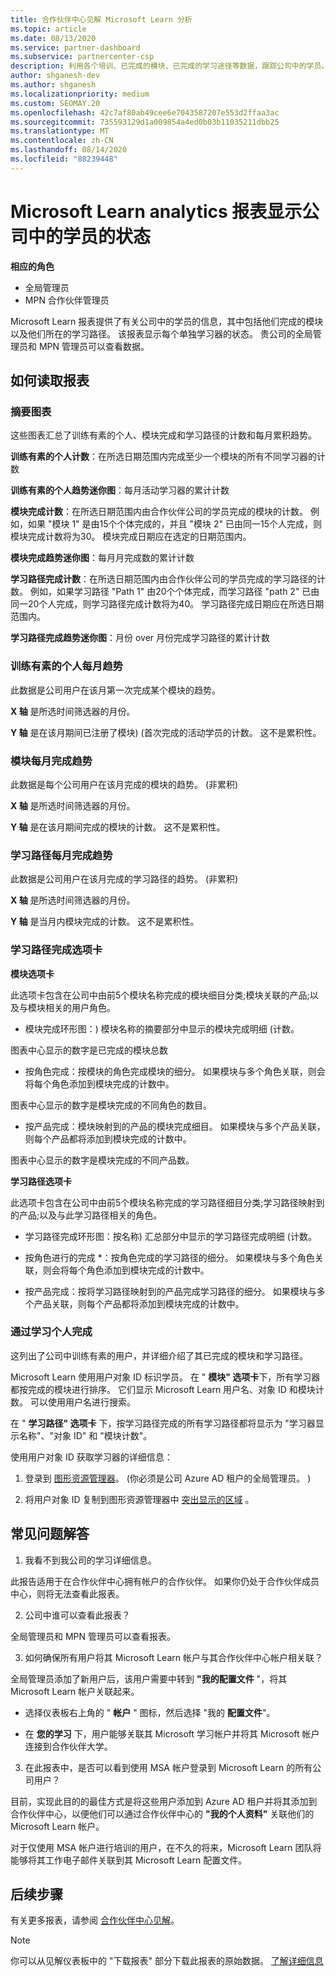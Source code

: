```yaml
---
title: 合作伙伴中心见解 Microsoft Learn 分析
ms.topic: article
ms.date: 08/13/2020
ms.service: partner-dashboard
ms.subservice: partnercenter-csp
description: 利用各个培训、已完成的模块、已完成的学习途径等数据，跟踪公司中的学员。
author: shganesh-dev
ms.author: shganesh
ms.localizationpriority: medium
ms.custom: SEOMAY.20
ms.openlocfilehash: 42c7af80ab49cee6e7043587207e553d2ffaa3ac
ms.sourcegitcommit: 735593129d1a009854a4ed0b03b11035211dbb25
ms.translationtype: MT
ms.contentlocale: zh-CN
ms.lasthandoff: 08/14/2020
ms.locfileid: "88239448"
---
```

# <a name="the-microsoft-learn-analytics-report-shows-the-status-of-learners-in-your-company"></a>Microsoft Learn analytics 报表显示公司中的学员的状态

**相应的角色**
-   全局管理员
-   MPN 合作伙伴管理员

Microsoft Learn 报表提供了有关公司中的学员的信息，其中包括他们完成的模块以及他们所在的学习路径。 该报表显示每个单独学习器的状态。 贵公司的全局管理员和 MPN 管理员可以查看数据。

## <a name="how-to-read-the-report"></a>如何读取报表

### <a name="summary-charts"></a>摘要图表

这些图表汇总了训练有素的个人、模块完成和学习路径的计数和每月累积趋势。


**训练有素的个人计数**：在所选日期范围内完成至少一个模块的所有不同学习器的计数 

**训练有素的个人趋势迷你图**：每月活动学习器的累计计数 

**模块完成计数**：在所选日期范围内由合作伙伴公司的学员完成的模块的计数。
例如，如果 "模块 1" 是由15个个体完成的，并且 "模块 2" 已由同一15个人完成，则模块完成计数将为30。 模块完成日期应在选定的日期范围内。

**模块完成趋势迷你图**：每月月完成数的累计计数 

**学习路径完成计数**：在所选日期范围内由合作伙伴公司的学员完成的学习路径的计数。
例如，如果学习路径 "Path 1" 由20个个体完成，而学习路径 "path 2" 已由同一20个人完成，则学习路径完成计数将为40。 学习路径完成日期应在所选日期范围内。

**学习路径完成趋势迷你图**：月份 over 月份完成学习路径的累计计数 

### <a name="trained-individuals-monthly-trend"></a>训练有素的个人每月趋势

此数据是公司用户在该月第一次完成某个模块的趋势。 

**X 轴** 是所选时间筛选器的月份。 

**Y 轴** 是在该月期间已注册了模块)  (首次完成的活动学员的计数。 这不是累积性。

### <a name="module-completions-monthly-trend"></a>模块每月完成趋势

此数据是每个公司用户在该月完成的模块的趋势。  (非累积)  

**X 轴** 是所选时间筛选器的月份。 

**Y 轴** 是在该月期间完成的模块的计数。 这不是累积性。

### <a name="learning-path-completions-monthly-trend"></a>学习路径每月完成趋势

此数据是公司用户在该月完成的学习路径的趋势。  (非累积)  

**X 轴** 是所选时间筛选器的月份。 

**Y 轴** 是当月内模块完成的计数。 这不是累积性。

### <a name="learning-path-completion-tabs"></a>学习路径完成选项卡 

**模块选项卡**

此选项卡包含在公司中由前5个模块名称完成的模块细目分类;模块关联的产品;以及与模块相关的用户角色。  

- 模块完成环形图：) 模块名称的摘要部分中显示的模块完成明细 (计数。

图表中心显示的数字是已完成的模块总数

- 按角色完成：按模块的角色完成模块的细分。 如果模块与多个角色关联，则会将每个角色添加到模块完成的计数中。

图表中心显示的数字是模块完成的不同角色的数目。 

- 按产品完成：模块映射到的产品的模块完成细目。 如果模块与多个产品关联，则每个产品都将添加到模块完成的计数中。    

图表中心显示的数字是模块完成的不同产品数。  

**学习路径选项卡**   

此选项卡包含在公司中由前5个模块名称完成的学习路径细目分类;学习路径映射到的产品;以及与此学习路径相关的角色。  

- 学习路径完成环形图：按名称) 汇总部分中显示的学习路径完成明细 (计数。

- 按角色进行的完成 *：按角色完成的学习路径的细分。 如果模块与多个角色关联，则会将每个角色添加到模块完成的计数中。

- 按产品完成：按将学习路径映射到的产品完成学习路径的细分。 如果模块与多个产品关联，则每个产品都将添加到模块完成的计数中。

### <a name="completions-by-learning-individuals"></a>通过学习个人完成

这列出了公司中训练有素的用户，并详细介绍了其已完成的模块和学习路径。

Microsoft Learn 使用用户对象 ID 标识学员。 在 " **模块" 选项卡**下，所有学习器都按完成的模块进行排序。 它们显示 Microsoft Learn 用户名、对象 ID 和模块计数。 可以使用用户名进行搜索。 

在 " **学习路径" 选项卡** 下，按学习路径完成的所有学习路径都将显示为 "学习器显示名称"、"对象 ID" 和 "模块计数"。

使用用户对象 ID 获取学习器的详细信息： 

1. 登录到 [图形资源管理器](https://developer.microsoft.com/graph/graph-explorer )。  (你必须是公司 Azure AD 租户的全局管理员。 ) 

2. 将用户对象 ID 复制到图形资源管理器中 [突出显示的区域](https://graph.microsoft.com/v1.0/users/a9633ad7-c8dc-4587-b119-0bc286b0711f) 。 

## <a name="faq"></a>常见问题解答

1. 我看不到我公司的学习详细信息。

此报告适用于在合作伙伴中心拥有帐户的合作伙伴。 如果你仍处于合作伙伴成员中心，则将无法查看此报表。

2.  公司中谁可以查看此报表？ 

全局管理员和 MPN 管理员可以查看报表。

3. 如何确保所有用户将其 Microsoft Learn 帐户与其合作伙伴中心帐户相关联？

全局管理员添加了新用户后，该用户需要中转到 **"我的配置文件** "，将其 Microsoft Learn 帐户关联起来。

- 选择仪表板右上角的 " **帐户** " 图标，然后选择 "我的 **配置文件**"。 

-  在 **您的学习** 下，用户能够关联其 Microsoft 学习帐户并将其 Microsoft 帐户连接到合作伙伴大学。

3. 在此报表中，是否可以看到使用 MSA 帐户登录到 Microsoft Learn 的所有公司用户？

目前，实现此目的的最佳方式是将这些用户添加到 Azure AD 租户并将其添加到合作伙伴中心，以便他们可以通过合作伙伴中心的 **"我的个人资料"** 关联他们的 Microsoft Learn 帐户。 

对于仅使用 MSA 帐户进行培训的用户，在不久的将来，Microsoft Learn 团队将能够将其工作电子邮件关联到其 Microsoft Learn 配置文件。 

## <a name="next-steps"></a>后续步骤

有关更多报表，请参阅 [合作伙伴中心见解](partner-center-insights.md)。

>[!NOTE] 
> 你可以从见解仪表板中的 "下载报表" 部分下载此报表的原始数据。 [了解详细信息](pci-download-reports.md) 